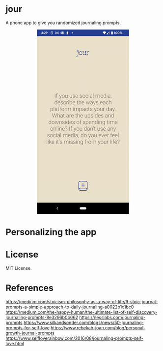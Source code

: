 # jour

A phone app to give you randomized journaling prompts. 

<p align="center">
  <img src="docs/demo.gif" alt="demo GIF" width="300" height="600" />
</p>

# Personalizing the app

# License

MIT License. 

# References

https://medium.com/stoicism-philosophy-as-a-way-of-life/9-stoic-journal-prompts-a-simple-approach-to-daily-journaling-a0022b1c1bc0
https://medium.com/the-happy-human/the-ultimate-list-of-self-discovery-journaling-prompts-8e3296b0b662
https://nesslabs.com/journaling-prompts
https://www.silkandsonder.com/blogs/news/50-journaling-prompts-for-self-love
https://www.rebekah-joan.com/blog/personal-growth-journal-prompts
https://www.selfloverainbow.com/2016/08/journaling-prompts-self-love.html